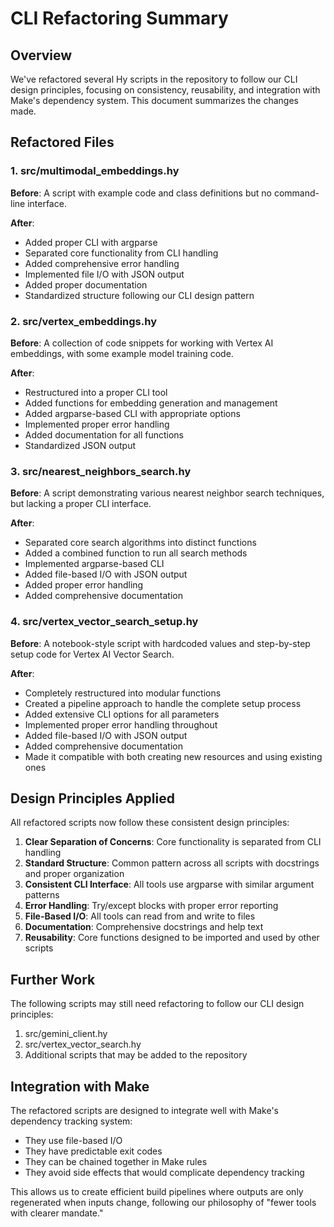# CLI Refactoring Summary

## Overview

We've refactored several Hy scripts in the repository to follow our CLI design principles, focusing on consistency, reusability, and integration with Make's dependency system. This document summarizes the changes made.

## Refactored Files

### 1. src/multimodal_embeddings.hy

**Before**: A script with example code and class definitions but no command-line interface.

**After**:
- Added proper CLI with argparse
- Separated core functionality from CLI handling
- Added comprehensive error handling
- Implemented file I/O with JSON output
- Added proper documentation
- Standardized structure following our CLI design pattern

### 2. src/vertex_embeddings.hy

**Before**: A collection of code snippets for working with Vertex AI embeddings, with some example model training code.

**After**:
- Restructured into a proper CLI tool
- Added functions for embedding generation and management
- Added argparse-based CLI with appropriate options
- Implemented proper error handling
- Added documentation for all functions
- Standardized JSON output

### 3. src/nearest_neighbors_search.hy

**Before**: A script demonstrating various nearest neighbor search techniques, but lacking a proper CLI interface.

**After**:
- Separated core search algorithms into distinct functions
- Added a combined function to run all search methods
- Implemented argparse-based CLI
- Added file-based I/O with JSON output
- Added proper error handling
- Added comprehensive documentation

### 4. src/vertex_vector_search_setup.hy

**Before**: A notebook-style script with hardcoded values and step-by-step setup code for Vertex AI Vector Search.

**After**:
- Completely restructured into modular functions
- Created a pipeline approach to handle the complete setup process
- Added extensive CLI options for all parameters
- Implemented proper error handling throughout
- Added file-based I/O with JSON output
- Added comprehensive documentation
- Made it compatible with both creating new resources and using existing ones

## Design Principles Applied

All refactored scripts now follow these consistent design principles:

1. **Clear Separation of Concerns**: Core functionality is separated from CLI handling
2. **Standard Structure**: Common pattern across all scripts with docstrings and proper organization
3. **Consistent CLI Interface**: All tools use argparse with similar argument patterns
4. **Error Handling**: Try/except blocks with proper error reporting
5. **File-Based I/O**: All tools can read from and write to files
6. **Documentation**: Comprehensive docstrings and help text
7. **Reusability**: Core functions designed to be imported and used by other scripts

## Further Work

The following scripts may still need refactoring to follow our CLI design principles:

1. src/gemini_client.hy
2. src/vertex_vector_search.hy
3. Additional scripts that may be added to the repository

## Integration with Make

The refactored scripts are designed to integrate well with Make's dependency tracking system:

- They use file-based I/O
- They have predictable exit codes
- They can be chained together in Make rules
- They avoid side effects that would complicate dependency tracking

This allows us to create efficient build pipelines where outputs are only regenerated when inputs change, following our philosophy of "fewer tools with clearer mandate."